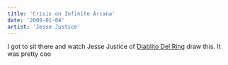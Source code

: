 ```yaml
---
title: 'Crisis on Infinite Arcana'
date: '2009-01-04'
artist: 'Jesse Justice'
---
```


I got to sit there and watch Jesse Justice of <a href="http://www.diablitodelring.com/">Diablito Del Ring</a> draw this. It was pretty coo<br>